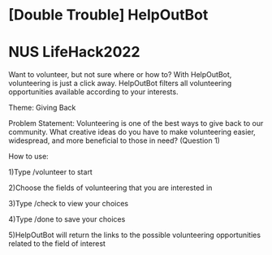 # [Double Trouble] HelpOutBot
# NUS LifeHack2022
Want to volunteer, but not sure where or how to? With HelpOutBot, volunteering is just a click away. HelpOutBot filters all volunteering opportunities available according to your interests.

Theme:
Giving Back

Problem Statement: 
Volunteering is one of the best ways to give back to our community. What creative ideas do you have to make volunteering easier, widespread, and more beneficial to those in need? (Question 1)

How to use:

1)Type /volunteer to start 

2)Choose the fields of volunteering that you are interested in

3)Type /check to view your choices

4)Type /done to save your choices

5)HelpOutBot will return the links to the possible volunteering opportunities related to the field of interest


